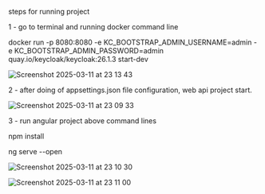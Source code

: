 steps for running project

1 - go to terminal and running docker command line 


docker run -p 8080:8080 -e KC_BOOTSTRAP_ADMIN_USERNAME=admin -e KC_BOOTSTRAP_ADMIN_PASSWORD=admin quay.io/keycloak/keycloak:26.1.3 start-dev

![Screenshot 2025-03-11 at 23 13 43](https://github.com/user-attachments/assets/22aa4635-fd18-41de-a9a1-8823a6401729)


2 - after doing of appsettings.json file configuration, web api project start.

![Screenshot 2025-03-11 at 23 09 33](https://github.com/user-attachments/assets/39c01e46-5318-4837-8b6e-0c15b57dbff9)

3 - run angular project above command lines


npm install

ng serve --open

![Screenshot 2025-03-11 at 23 10 30](https://github.com/user-attachments/assets/8cf72630-8a11-471c-97ab-893abc3c65c5)

![Screenshot 2025-03-11 at 23 11 00](https://github.com/user-attachments/assets/98a24483-5b4b-4c8d-be61-10be9ac3023a)
